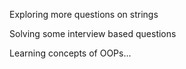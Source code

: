 Exploring more questions on strings

Solving some interview based questions

Learning concepts of OOPs...
